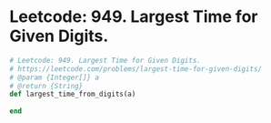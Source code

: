 # Leetcode: 949. Largest Time for Given Digits.

```Ruby
# Leetcode: 949. Largest Time for Given Digits.
# https://leetcode.com/problems/largest-time-for-given-digits/
# @param {Integer[]} a
# @return {String}
def largest_time_from_digits(a)
    
end
```